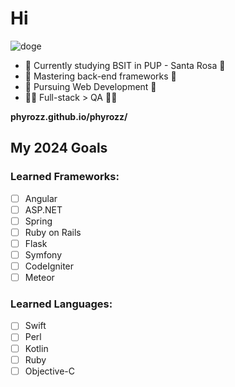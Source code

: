 # Hi

![doge](https://media.tenor.com/9QdSGSxGbbMAAAAd/doge-good-dog.gif)

- 🏫 Currently studying BSIT in PUP - Santa Rosa 🏫
- 🌱 Mastering back-end frameworks 🌱
- 🔭 Pursuing Web Development 🔭
- 🧑‍💻 Full-stack > QA 🧑‍💻

**phyrozz.github.io/phyrozz/**

## My 2024 Goals
### Learned Frameworks:
- [ ] Angular
- [ ] ASP.NET
- [ ] Spring
- [ ] Ruby on Rails
- [ ] Flask
- [ ] Symfony
- [ ] CodeIgniter
- [ ] Meteor

### Learned Languages:
- [ ] Swift
- [ ] Perl
- [ ] Kotlin
- [ ] Ruby
- [ ] Objective-C
